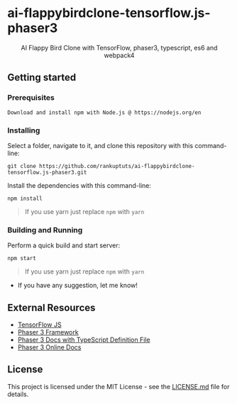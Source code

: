 # ai-flappybirdclone-tensorflow.js-phaser3

<p align="center">
  AI Flappy Bird Clone with TensorFlow, phaser3, typescript, es6 and webpack4
</p>

## Getting started

### Prerequisites

```
Download and install npm with Node.js @ https://nodejs.org/en
```

### Installing

Select a folder, navigate to it, and clone this repository
with this command-line:

```
git clone https://github.com/rankuptuts/ai-flappybirdclone-tensorflow.js-phaser3.git
```

Install the dependencies with this command-line:

```
npm install
```
> If you use yarn just replace `npm` with `yarn`

### Building and Running

Perform a quick build and start server:

```
npm start
```
> If you use yarn just replace `npm` with `yarn`

- If you have any suggestion, let me know!

## External Resources

- [TensorFlow JS](https://js.tensorflow.org/)
- [Phaser 3 Framework](https://github.com/photonstorm/phaser)
- [Phaser 3 Docs with TypeScript Definition File](https://github.com/photonstorm/phaser3-docs)
- [Phaser 3 Online Docs](https://photonstorm.github.io/phaser3-docs/index.html)

## License

This project is licensed under the MIT License - see the [LICENSE.md](https://github.com/rankuptuts/ai-flappybirdclone-tensorflow.js-phaser3/blob/master/LICENSE.md) file for details.